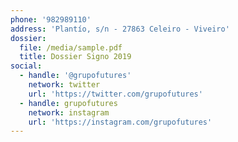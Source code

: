 ```yaml
---
phone: '982989110'
address: 'Plantío, s/n - 27863 Celeiro - Viveiro'
dossier:
  file: /media/sample.pdf
  title: Dossier Signo 2019
social:
  - handle: '@grupofutures'
    network: twitter
    url: 'https://twitter.com/grupofutures'
  - handle: grupofutures
    network: instagram
    url: 'https://instagram.com/grupofutures'
---
```


